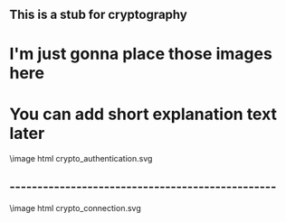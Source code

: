 ## This is a stub for cryptography

# I'm just gonna place those images here
# You can add short explanation text later

\image html crypto_authentication.svg

## ------------------------------------------------

\image html crypto_connection.svg
